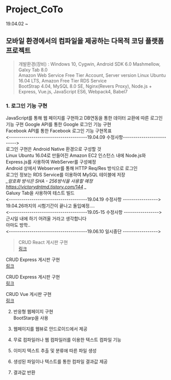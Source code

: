 # Project_CoTo
19.04.02 ~ 

## 모바일 환경에서의 컴파일을 제공하는 다목적 코딩 플랫폼 프로젝트  
  
>개발환경(장비) : Windows 10, Cygwin, Android SDK 6.0 Mashmellow, Galxy Tab 8.0    
Amazon Web Service Free Tier Account, Server version Linux Ubuntu 16.04 LTS, Amazon Free Tier RDS Service  
BootStrap 4.04, MySQL 8.0 SE, Nginx(Revers Proxy), Node.js + Express, Vue.js, JavaScript ES6, Webpack4, Babel7  

### 1. 로그인 기능 구현  
JavaScript를 통해 웹 페이지를 구현하고 DB연동을 통한 데이터 교환에 따른 로그인 기능 구현 
Google API를 통한 Google 로그인 기능 구현  
Facebook API를 통한 Facebook 로그인 기능 구현목표   
<--------------------------------------19.04.09 수정사항-------------------------->  
로그인 구현은 Android Native 환경으로 구성할 것  
Linux Ubuntu 16.04로 만들어진 Amazon EC2 인스턴스 내에 Node.js와 Express.js를 사용하여 WebServer를 구성예정  
Android 상에서 Webserver를 통해 HTTP Req/Res 방식으로 로그인  
로그인 정보는 RDS Service를 이용하여 MySQL 테이블에 저장  
*_암호화 방식은 SHA - 256방식을 사용할 예정 https://victorydntmd.tistory.com/144 _*  
Galuxy Tab을 사용하여 테스트 빌드  
<--------------------------------------19.04.19 수정사항 ----------------->  
19.04.26까지의 시험기간이 끝나고 돌입예정....  
<--------------------------------------19.05-15 수정사항 ----------------->  
근시일 내에 하기 어려울 거라고 생각합니다  
아마도 방학..  
<--------------------------------------19.06.10 일시중단 ----------------->      


>CRUD React 게시판 구현   
[링크](https://forest71.tistory.com/183)  

CRUD Express 게시판 구현  
[링크](https://develtraining.tistory.com/category/%EC%9B%B9%ED%94%84%EB%A1%9C%EA%B7%B8%EB%9E%98%EB%B0%8D/Node%20+%20Express%20+%20Mysql%20%EC%9D%84%20%EC%9D%B4%EC%9A%A9%ED%95%9C%20%EA%B2%8C%EC%8B%9C%ED%8C%90%20%EB%A7%8C%EB%93%A4%EA%B8%B0)  

CRUD Express 게시판 구현  
[링크](https://victorydntmd.tistory.com/29)  

CRUD Vue 게시판 구현  
[링크](https://gmground.tistory.com/entry/Vuejs%EB%A1%9C-List%EB%A5%BC-%EC%9D%B4%EC%9A%A9%ED%95%9C-CRUD-Pagination-Search-%EA%B5%AC%ED%98%84)  

2. 반응형 웹페이지 구현  
BootStarp을 사용  
  
3. 웹페이지를 웹뷰로 안드로이드에서 제공  
4. 무료 컴파일러나 웹 컴파일러를 이용한 텍스트 컴파일 기능
5. 이미지 텍스트 추출 및 분류에 따른  파일 생성 
6. 생성된 파일이나 텍스트를 통한 컴파일 결과값 제공 
7. 결과값 반환 
